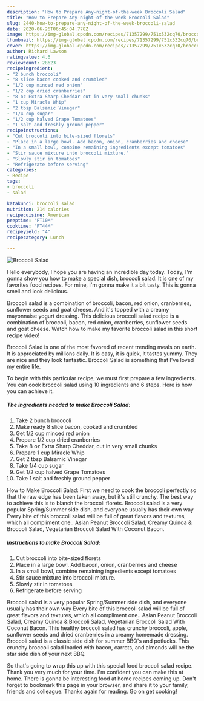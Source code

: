 ```yaml
---
description: "How to Prepare Any-night-of-the-week Broccoli Salad"
title: "How to Prepare Any-night-of-the-week Broccoli Salad"
slug: 2440-how-to-prepare-any-night-of-the-week-broccoli-salad
date: 2020-06-26T06:45:04.778Z
image: https://img-global.cpcdn.com/recipes/71357299/751x532cq70/broccoli-salad-recipe-main-photo.jpg
thumbnail: https://img-global.cpcdn.com/recipes/71357299/751x532cq70/broccoli-salad-recipe-main-photo.jpg
cover: https://img-global.cpcdn.com/recipes/71357299/751x532cq70/broccoli-salad-recipe-main-photo.jpg
author: Richard Lawson
ratingvalue: 4.6
reviewcount: 28623
recipeingredient:
- "2 bunch broccoli"
- "8 slice bacon cooked and crumbled"
- "1/2 cup minced red onion"
- "1/2 cup dried cranberries"
- "8 oz Extra Sharp Cheddar cut in very small chunks"
- "1 cup Miracle Whip"
- "2 tbsp Balsamic Vinegar"
- "1/4 cup sugar"
- "1/2 cup halved Grape Tomatoes"
- "1 salt and freshly ground pepper"
recipeinstructions:
- "Cut broccoli into bite-sized florets"
- "Place in a large bowl. Add bacon, onion, cranberries and cheese"
- "In a small bowl, combine remaining ingredients except tomatoes"
- "Stir sauce mixture into broccoli mixture."
- "Slowly stir in tomatoes"
- "Refrigerate before serving"
categories:
- Recipe
tags:
- broccoli
- salad

katakunci: broccoli salad 
nutrition: 214 calories
recipecuisine: American
preptime: "PT10M"
cooktime: "PT44M"
recipeyield: "4"
recipecategory: Lunch

---
```



![Broccoli Salad](https://img-global.cpcdn.com/recipes/71357299/751x532cq70/broccoli-salad-recipe-main-photo.jpg)

Hello everybody, I hope you are having an incredible day today. Today, I'm gonna show you how to make a special dish, broccoli salad. It is one of my favorites food recipes. For mine, I'm gonna make it a bit tasty. This is gonna smell and look delicious.

Broccoli salad is a combination of broccoli, bacon, red onion, cranberries, sunflower seeds and goat cheese. And it&#39;s topped with a creamy mayonnaise yogurt dressing. This delicious broccoli salad recipe is a combination of broccoli, bacon, red onion, cranberries, sunflower seeds and goat cheese. Watch how to make my favorite broccoli salad in this short recipe video!

Broccoli Salad is one of the most favored of recent trending meals on earth. It is appreciated by millions daily. It is easy, it is quick, it tastes yummy. They are nice and they look fantastic. Broccoli Salad is something that I've loved my entire life.


To begin with this particular recipe, we must first prepare a few ingredients. You can cook broccoli salad using 10 ingredients and 6 steps. Here is how you can achieve it.

<!--inarticleads1-->

##### The ingredients needed to make Broccoli Salad:

1. Take 2 bunch broccoli
1. Make ready 8 slice bacon, cooked and crumbled
1. Get 1/2 cup minced red onion
1. Prepare 1/2 cup dried cranberries
1. Take 8 oz Extra Sharp Cheddar, cut in very small chunks
1. Prepare 1 cup Miracle Whip
1. Get 2 tbsp Balsamic Vinegar
1. Take 1/4 cup sugar
1. Get 1/2 cup halved Grape Tomatoes
1. Take 1 salt and freshly ground pepper


How to Make Broccoli Salad: First we need to cook the broccoli perfectly so that the raw edge has been taken away, but it&#39;s still crunchy. The best way to achieve this is to blanch the broccoli florets. Broccoli salad is a very popular Spring/Summer side dish, and everyone usually has their own way Every bite of this broccoli salad will be full of great flavors and textures, which all compliment one.. Asian Peanut Broccoli Salad, Creamy Quinoa &amp; Broccoli Salad, Vegetarian Broccoli Salad With Coconut Bacon. 

<!--inarticleads2-->

##### Instructions to make Broccoli Salad:

1. Cut broccoli into bite-sized florets
1. Place in a large bowl. Add bacon, onion, cranberries and cheese
1. In a small bowl, combine remaining ingredients except tomatoes
1. Stir sauce mixture into broccoli mixture.
1. Slowly stir in tomatoes
1. Refrigerate before serving


Broccoli salad is a very popular Spring/Summer side dish, and everyone usually has their own way Every bite of this broccoli salad will be full of great flavors and textures, which all compliment one.. Asian Peanut Broccoli Salad, Creamy Quinoa &amp; Broccoli Salad, Vegetarian Broccoli Salad With Coconut Bacon. This healthy broccoli salad has crunchy broccoli, apple, sunflower seeds and dried cranberries in a creamy homemade dressing. Broccoli salad is a classic side dish for summer BBQ&#39;s and potlucks. This crunchy broccoli salad loaded with bacon, carrots, and almonds will be the star side dish of your next BBQ. 

So that's going to wrap this up with this special food broccoli salad recipe. Thank you very much for your time. I'm confident you can make this at home. There is gonna be interesting food at home recipes coming up. Don't forget to bookmark this page in your browser, and share it to your family, friends and colleague. Thanks again for reading. Go on get cooking!

